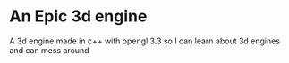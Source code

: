 # An Epic 3d engine
A 3d engine made in c++ with opengl 3.3 so I can learn about 3d engines and can mess around